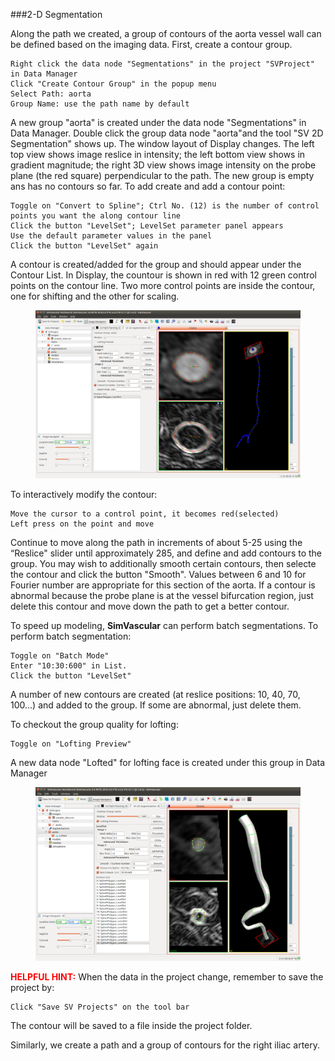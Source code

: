 ###2-D Segmentation

Along the path we created, a group of contours of the aorta vessel wall can be defined based on the imaging data. First, create a contour group.

	Right click the data node "Segmentations" in the project "SVProject" in Data Manager
	Click "Create Contour Group" in the popup menu
	Select Path: aorta
	Group Name: use the path name by default

A new group "aorta" is created under the data node "Segmentations" in Data Manager. Double click the group data node "aorta"and the tool "SV 2D Segmentation" shows up. The window layout of Display changes. The left top view shows image reslice in intensity; the left bottom view shows in gradient magnitude; the right 3D view shows image intensity on the probe plane (the red square) perpendicular to the path. The new group is empty ans has no contours so far. To add create and add a contour point:

	Toggle on "Convert to Spline"; Ctrl No. (12) is the number of control points you want the along contour line	
	Click the button "LevelSet"; LevelSet parameter panel appears
	Use the default parameter values in the panel
	Click the button "LevelSet" again

A contour is created/added for the group and should appear under the Contour List. In Display, the countour is shown in red with 12 green control points on the contour line. Two more control points are inside the contour, one for shifting and the other for scaling.

<figure>
  <img class="svImg svImgXl"  src="documentation/userguide3/imgs/modeling/2dsegmentation.png"> 
  <figcaption class="svCaption" ></figcaption>
</figure>

To interactively modify the contour:

	Move the cursor to a control point, it becomes red(selected)
	Left press on the point and move 

Continue to move along the path in increments of about 5-25 using the “Reslice" slider until approximately 285, and define and add contours to the group. You may wish to additionally smooth certain contours, then selecte the contour and click the button "Smooth". Values between 6 and 10 for Fourier number are appropriate for this section of the aorta.
If a contour is abnormal because the probe plane is at the vessel bifurcation region, just delete this contour and move down the path to get a better contour.

To speed up modeling, **SimVascular** can perform batch segmentations.  To perform batch segmentation:

	Toggle on "Batch Mode"
	Enter "10:30:600" in List.
	Click the button "LevelSet"

A number of new contours are created (at reslice positions: 10, 40, 70, 100...) and added to the group. If some are abnormal, just delete them.

To checkout the group quality for lofting:

	Toggle on "Lofting Preview"

A new data node "Lofted" for lofting face is created under this group in Data Manager

<figure>
  <img class="svImg svImgXl"  src="documentation/userguide3/imgs/modeling/batchlofting.png"> 
  <figcaption class="svCaption" ></figcaption>
</figure>

<font color="red">**HELPFUL HINT:** </font> When the data in the project change, remember to save the project by:

	Click "Save SV Projects" on the tool bar

The contour will be saved to a file inside the project folder.


Similarly, we create a path and a group of contours for the right iliac artery.



